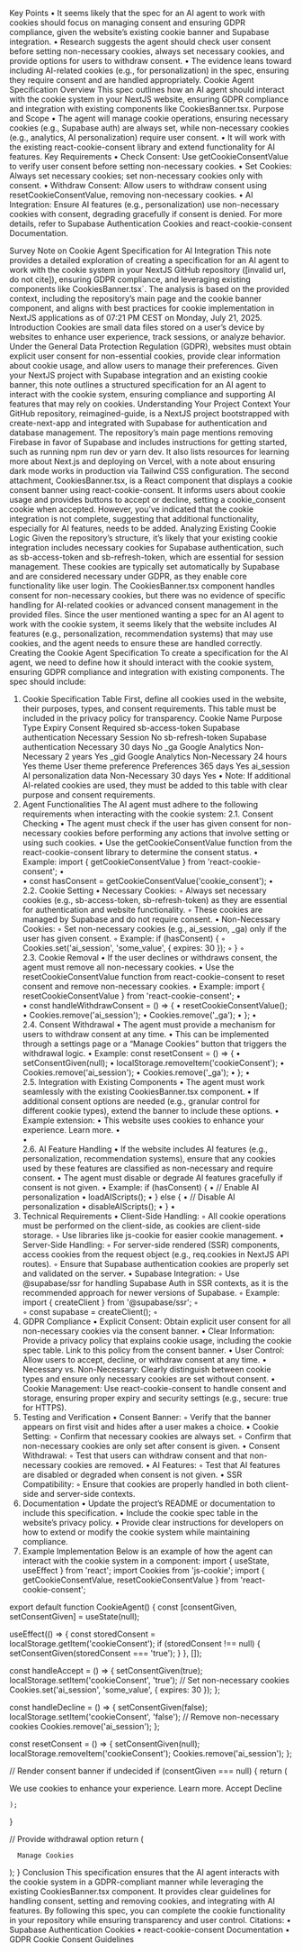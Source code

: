 Key Points
	•	It seems likely that the spec for an AI agent to work with cookies should focus on managing consent and ensuring GDPR compliance, given the website’s existing cookie banner and Supabase integration.
	•	Research suggests the agent should check user consent before setting non-necessary cookies, always set necessary cookies, and provide options for users to withdraw consent.
	•	The evidence leans toward including AI-related cookies (e.g., for personalization) in the spec, ensuring they require consent and are handled appropriately.
Cookie Agent Specification Overview
This spec outlines how an AI agent should interact with the cookie system in your NextJS website, ensuring GDPR compliance and integration with existing components like CookiesBanner.tsx.
Purpose and Scope
	•	The agent will manage cookie operations, ensuring necessary cookies (e.g., Supabase auth) are always set, while non-necessary cookies (e.g., analytics, AI personalization) require user consent.
	•	It will work with the existing react-cookie-consent library and extend functionality for AI features.
Key Requirements
	•	Check Consent: Use getCookieConsentValue to verify user consent before setting non-necessary cookies.
	•	Set Cookies: Always set necessary cookies; set non-necessary cookies only with consent.
	•	Withdraw Consent: Allow users to withdraw consent using resetCookieConsentValue, removing non-necessary cookies.
	•	AI Integration: Ensure AI features (e.g., personalization) use non-necessary cookies with consent, degrading gracefully if consent is denied.
For more details, refer to Supabase Authentication Cookies and react-cookie-consent Documentation.

Survey Note on Cookie Agent Specification for AI Integration
This note provides a detailed exploration of creating a specification for an AI agent to work with the cookie system in your NextJS GitHub repository ([invalid url, do not cite]), ensuring GDPR compliance, and leveraging existing components like CookiesBanner.tsx`. The analysis is based on the provided context, including the repository’s main page and the cookie banner component, and aligns with best practices for cookie implementation in NextJS applications as of 07:21 PM CEST on Monday, July 21, 2025.
Introduction
Cookies are small data files stored on a user’s device by websites to enhance user experience, track sessions, or analyze behavior. Under the General Data Protection Regulation (GDPR), websites must obtain explicit user consent for non-essential cookies, provide clear information about cookie usage, and allow users to manage their preferences. Given your NextJS project with Supabase integration and an existing cookie banner, this note outlines a structured specification for an AI agent to interact with the cookie system, ensuring compliance and supporting AI features that may rely on cookies.
Understanding Your Project Context
Your GitHub repository, reimagined-guide, is a NextJS project bootstrapped with create-next-app and integrated with Supabase for authentication and database management. The repository’s main page mentions removing Firebase in favor of Supabase and includes instructions for getting started, such as running npm run dev or yarn dev. It also lists resources for learning more about Next.js and deploying on Vercel, with a note about ensuring dark mode works in production via Tailwind CSS configuration.
The second attachment, CookiesBanner.tsx, is a React component that displays a cookie consent banner using react-cookie-consent. It informs users about cookie usage and provides buttons to accept or decline, setting a cookie_consent cookie when accepted. However, you’ve indicated that the cookie integration is not complete, suggesting that additional functionality, especially for AI features, needs to be added.
Analyzing Existing Cookie Logic
Given the repository’s structure, it’s likely that your existing cookie integration includes necessary cookies for Supabase authentication, such as sb-access-token and sb-refresh-token, which are essential for session management. These cookies are typically set automatically by Supabase and are considered necessary under GDPR, as they enable core functionality like user login. The CookiesBanner.tsx component handles consent for non-necessary cookies, but there was no evidence of specific handling for AI-related cookies or advanced consent management in the provided files.
Since the user mentioned wanting a spec for an AI agent to work with the cookie system, it seems likely that the website includes AI features (e.g., personalization, recommendation systems) that may use cookies, and the agent needs to ensure these are handled correctly.
Creating the Cookie Agent Specification
To create a specification for the AI agent, we need to define how it should interact with the cookie system, ensuring GDPR compliance and integration with existing components. The spec should include:
1. Cookie Specification Table
First, define all cookies used in the website, their purposes, types, and consent requirements. This table must be included in the privacy policy for transparency.
Cookie Name
Purpose
Type
Expiry
Consent Required
sb-access-token
Supabase authentication
Necessary
Session
No
sb-refresh-token
Supabase authentication
Necessary
30 days
No
_ga
Google Analytics
Non-Necessary
2 years
Yes
_gid
Google Analytics
Non-Necessary
24 hours
Yes
theme
User theme preference
Preferences
365 days
Yes
ai_session
AI personalization data
Non-Necessary
30 days
Yes
	•	Note: If additional AI-related cookies are used, they must be added to this table with clear purpose and consent requirements.
2. Agent Functionalities
The AI agent must adhere to the following requirements when interacting with the cookie system:
2.1. Consent Checking
	•	The agent must check if the user has given consent for non-necessary cookies before performing any actions that involve setting or using such cookies.
	•	Use the getCookieConsentValue function from the react-cookie-consent library to determine the consent status.
	•	Example: import { getCookieConsentValue } from 'react-cookie-consent';
	•	
	•	const hasConsent = getCookieConsentValue('cookie_consent');
	•	
2.2. Cookie Setting
	•	Necessary Cookies:
	◦	Always set necessary cookies (e.g., sb-access-token, sb-refresh-token) as they are essential for authentication and website functionality.
	◦	These cookies are managed by Supabase and do not require consent.
	•	Non-Necessary Cookies:
	◦	Set non-necessary cookies (e.g., ai_session, _ga) only if the user has given consent.
	◦	Example: if (hasConsent) {
	◦	  Cookies.set('ai_session', 'some_value', { expires: 30 });
	◦	}
	◦	
2.3. Cookie Removal
	•	If the user declines or withdraws consent, the agent must remove all non-necessary cookies.
	•	Use the resetCookieConsentValue function from react-cookie-consent to reset consent and remove non-necessary cookies.
	•	Example: import { resetCookieConsentValue } from 'react-cookie-consent';
	•	
	•	const handleWithdrawConsent = () => {
	•	  resetCookieConsentValue();
	•	  Cookies.remove('ai_session');
	•	  Cookies.remove('_ga');
	•	};
	•	
2.4. Consent Withdrawal
	•	The agent must provide a mechanism for users to withdraw consent at any time.
	•	This can be implemented through a settings page or a “Manage Cookies” button that triggers the withdrawal logic.
	•	Example: const resetConsent = () => {
	•	  setConsentGiven(null);
	•	  localStorage.removeItem('cookieConsent');
	•	  Cookies.remove('ai_session');
	•	  Cookies.remove('_ga');
	•	};
	•	
2.5. Integration with Existing Components
	•	The agent must work seamlessly with the existing CookiesBanner.tsx component.
	•	If additional consent options are needed (e.g., granular control for different cookie types), extend the banner to include these options.
	•	Example extension:
	•	  This website uses cookies to enhance your experience. Learn more.
	•	
	•	
2.6. AI Feature Handling
	•	If the website includes AI features (e.g., personalization, recommendation systems), ensure that any cookies used by these features are classified as non-necessary and require consent.
	•	The agent must disable or degrade AI features gracefully if consent is not given.
	•	Example: if (hasConsent) {
	•	  // Enable AI personalization
	•	  loadAIScripts();
	•	} else {
	•	  // Disable AI personalization
	•	  disableAIScripts();
	•	}
	•	
3. Technical Requirements
	•	Client-Side Handling:
	◦	All cookie operations must be performed on the client-side, as cookies are client-side storage.
	◦	Use libraries like js-cookie for easier cookie management.
	•	Server-Side Handling:
	◦	For server-side rendered (SSR) components, access cookies from the request object (e.g., req.cookies in NextJS API routes).
	◦	Ensure that Supabase authentication cookies are properly set and validated on the server.
	•	Supabase Integration:
	◦	Use @supabase/ssr for handling Supabase Auth in SSR contexts, as it is the recommended approach for newer versions of Supabase.
	◦	Example: import { createClient } from '@supabase/ssr';
	◦	
	◦	const supabase = createClient();
	◦	
4. GDPR Compliance
	•	Explicit Consent: Obtain explicit user consent for all non-necessary cookies via the consent banner.
	•	Clear Information: Provide a privacy policy that explains cookie usage, including the cookie spec table. Link to this policy from the consent banner.
	•	User Control: Allow users to accept, decline, or withdraw consent at any time.
	•	Necessary vs. Non-Necessary: Clearly distinguish between cookie types and ensure only necessary cookies are set without consent.
	•	Cookie Management: Use react-cookie-consent to handle consent and storage, ensuring proper expiry and security settings (e.g., secure: true for HTTPS).
5. Testing and Verification
	•	Consent Banner:
	◦	Verify that the banner appears on first visit and hides after a user makes a choice.
	•	Cookie Setting:
	◦	Confirm that necessary cookies are always set.
	◦	Confirm that non-necessary cookies are only set after consent is given.
	•	Consent Withdrawal:
	◦	Test that users can withdraw consent and that non-necessary cookies are removed.
	•	AI Features:
	◦	Test that AI features are disabled or degraded when consent is not given.
	•	SSR Compatibility:
	◦	Ensure that cookies are properly handled in both client-side and server-side contexts.
6. Documentation
	•	Update the project’s README or documentation to include this specification.
	•	Include the cookie spec table in the website’s privacy policy.
	•	Provide clear instructions for developers on how to extend or modify the cookie system while maintaining compliance.
7. Example Implementation
Below is an example of how the agent can interact with the cookie system in a component:
import { useState, useEffect } from 'react';
import Cookies from 'js-cookie';
import { getCookieConsentValue, resetCookieConsentValue } from 'react-cookie-consent';

export default function CookieAgent() {
  const [consentGiven, setConsentGiven] = useState(null);

  useEffect(() => {
    const storedConsent = localStorage.getItem('cookieConsent');
    if (storedConsent !== null) {
      setConsentGiven(storedConsent === 'true');
    }
  }, []);

  const handleAccept = () => {
    setConsentGiven(true);
    localStorage.setItem('cookieConsent', 'true');
    // Set non-necessary cookies
    Cookies.set('ai_session', 'some_value', { expires: 30 });
  };

  const handleDecline = () => {
    setConsentGiven(false);
    localStorage.setItem('cookieConsent', 'false');
    // Remove non-necessary cookies
    Cookies.remove('ai_session');
  };

  const resetConsent = () => {
    setConsentGiven(null);
    localStorage.removeItem('cookieConsent');
    Cookies.remove('ai_session');
  };

  // Render consent banner if undecided
  if (consentGiven === null) {
    return (
      
        
We use cookies to enhance your experience. Learn more.
        Accept
        Decline
      
    );
  }

  // Provide withdrawal option
  return (
    
      Manage Cookies
    
  );
}
Conclusion
This specification ensures that the AI agent interacts with the cookie system in a GDPR-compliant manner while leveraging the existing CookiesBanner.tsx component. It provides clear guidelines for handling consent, setting and removing cookies, and integrating with AI features. By following this spec, you can complete the cookie functionality in your repository while ensuring transparency and user control.
Citations:
	•	Supabase Authentication Cookies
	•	react-cookie-consent Documentation
	•	GDPR Cookie Consent Guidelines
